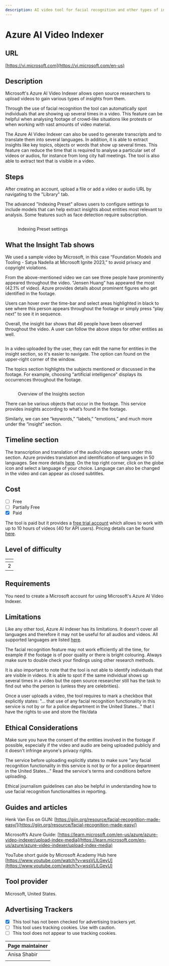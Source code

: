 ```yaml
---
description: AI video tool for facial recognition and other types of insights.
---
```


# Azure AI Video Indexer

## URL

[https://vi.microsoft.com](https://vi.microsoft.com/en-us)

## Description

Microsoft's Azure AI Video Indexer allows open source researchers to upload videos to gain various types of insights from them.

Through the use of facial recognition the tool can automatically spot individuals that are showing up several times in a video. This feature can be helpful when analysing footage of crowd-like situations like protests or when working with vast amounts of video material.&#x20;

The Azure AI Video Indexer can also be used to generate transcripts and to translate them into several languages. In addition, it is able to extract insights like key topics, objects or words that show up several times. This feature can reduce the time that is required to analyse a particular set of videos or audios, for instance from long city hall meetings. The tool is also able to extract text that is visible in a video.

## Steps

After creating an account, upload a file or add a video or audio URL by navigating to the "Library" tab.&#x20;

The advanced "Indexing Preset" allows users to configure settings to include models that can help extract insights about entities most relevant to analysis. Some features such as face detection require subscription.

<figure><img src=".gitbook/assets/Azure step 2.png" alt=""><figcaption><p>Indexing Preset settings</p></figcaption></figure>

## What the Insight Tab shows

We used a sample video by Microsoft, in this case “Foundation Models and Tooling - Satya Nadella at Microsoft Ignite 2023,” to avoid privacy and copyright violations.

From the above-mentioned video we can see three people have prominently appeared throughout the video. “Jensen Huang” has appeared the most (42.1% of video). Azure provides details about prominent figures who get identified in the footage.&#x20;

Users can hover over the time-bar and select areas highlighted in black to see where this person appears throughout the footage or simply press “play next” to see it in sequence.

Overall, the insight bar shows that 46 people have been observed throughout the video. A user can follow the above steps for other entities as well.



<figure><img src=".gitbook/assets/Azure step 3.png" alt=""><figcaption></figcaption></figure>

In a video uploaded by the user, they can edit the name for entities in the insight section, so it's easier to navigate. The option can found on the upper-right corner of the window.

The topics section highlights the subjects mentioned or discussed in the footage. For example, choosing "artificial intelligence" displays its occurrences throughout the footage.&#x20;

<figure><img src=".gitbook/assets/Azure 4.png" alt=""><figcaption><p>Overview of the Insights section</p></figcaption></figure>

There can be various objects that occur in the footage. This service provides insights according to what’s found in the footage.

Similarly, we can see “keywords,” “labels,” “emotions,” and much more under the “insight” section.

## Timeline section

The transcription and translation of the audio/video appears under this section. Azure provides translation and identification of languages in 50 languages. See more details [here](https://learn.microsoft.com/en-us/azure/azure-video-indexer/transcription-translation-lid-insight). On the top right corner, click on the globe icon and select a language of your choice. Language can also be changed in the video and can appear as closed subtitles.

## Cost

* [ ] Free
* [ ] Partially Free
* [x] Paid

The tool is paid but it provides a [free trial account](https://azure.microsoft.com/en-us/pricing/details/video-indexer/#pricing) which allows to work with up to 10 hours of videos (40 for API users). Pricing details can be found [here](https://azure.microsoft.com/en-us/pricing/details/video-indexer/).

## Level of difficulty

<table><thead><tr><th data-type="rating" data-max="5"></th></tr></thead><tbody><tr><td>2</td></tr></tbody></table>

## Requirements

You need to create a Microsoft account for using Microsoft's Azure AI Video Indexer.&#x20;

## Limitations

Like any other tool, Azure AI indexer has its limitations. It doesn’t cover all languages and therefore it may not be useful for all audios and videos. All supported languages are listed [here](https://learn.microsoft.com/en-us/azure/azure-video-indexer/language-support).&#x20;

The facial recognition feature may not work efficiently all the time, for example if the footage is of poor quality or there is bright colouring. Always make sure to double check your findings using other research methods.

It is also important to note that the tool is not able to identify individuals that are visible in videos. It is able to spot if the same individual shows up several times in a video but the open source researcher still has the task to find out who the person is (unless they are celebrities).

Once a user uploads a video, the tool requires to mark a checkbox that explicitly states: "... that use of any facial recognition functionality in this service is not by or for a police department in the United States..." that I have the rights to use and store the file/data

## Ethical Considerations

Make sure you have the consent of the entities involved in the footage if possible, especially if the video and audio are being uploaded publicly and it doesn't infringe anyone's privacy rights.

The service before uploading explicitly states to make sure "any facial recognition functionality in this service is not by or for a police department in the United States..."  Read the service's terms and conditions before uploading.

Ethical journalism guidelines can also be helpful in understanding how to use facial recognition functionalities in reporting.

## Guides and articles

Henk Van Ess on GIJN: [https://gijn.org/resource/facial-recognition-made-easy/](https://gijn.org/resource/facial-recognition-made-easy/)

Microsoft’s Azure Guide: [https://learn.microsoft.com/en-us/azure/azure-video-indexer/upload-index-media](https://learn.microsoft.com/en-us/azure/azure-video-indexer/upload-index-media)

YouTube short guide by Microsoft Academy Hub here [https://www.youtube.com/watch?v=wssVLlLGeyU](https://www.youtube.com/watch?v=wssVLlLGeyU)

## Tool provider

Microsoft, United States.

## Advertising Trackers

* [x] This tool has not been checked for advertising trackers yet.
* [ ] This tool uses tracking cookies. Use with caution.
* [ ] This tool does not appear to use tracking cookies.

| Page maintainer |
| --------------- |
| Anisa Shabir    |
|                 |
